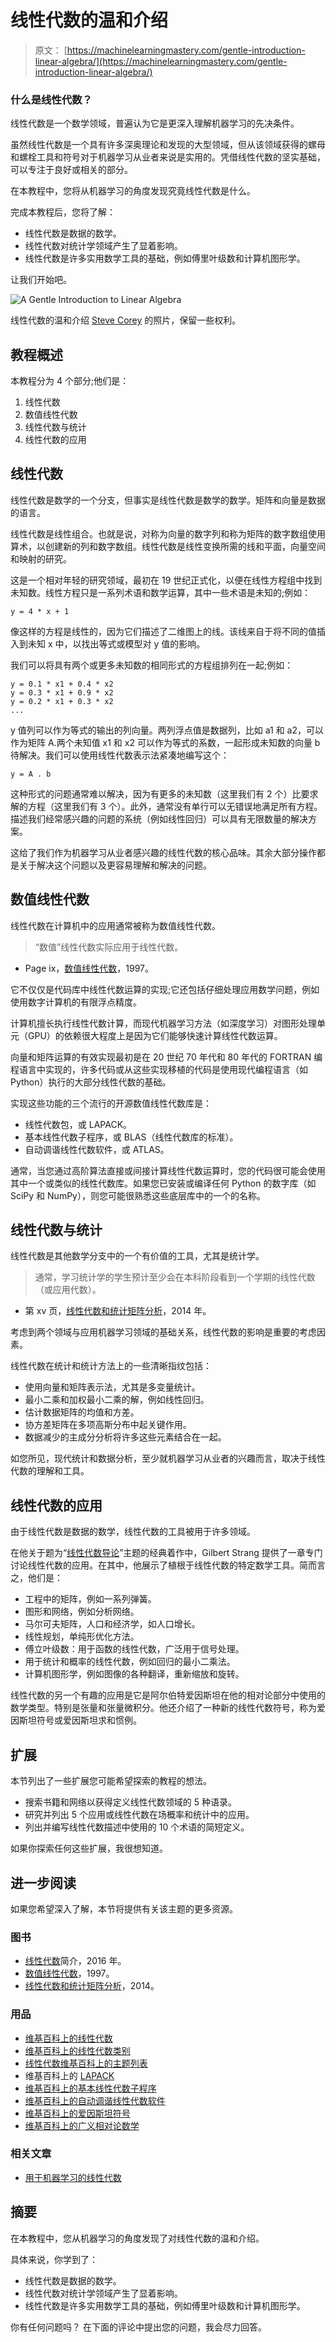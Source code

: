 # 线性代数的温和介绍

> 原文： [https://machinelearningmastery.com/gentle-introduction-linear-algebra/](https://machinelearningmastery.com/gentle-introduction-linear-algebra/)

### 什么是线性代数？

线性代数是一个数学领域，普遍认为它是更深入理解机器学习的先决条件。

虽然线性代数是一个具有许多深奥理论和发现的大型领域，但从该领域获得的螺母和螺栓工具和符号对于机器学习从业者来说是实用的。凭借线性代数的坚实基础，可以专注于良好或相关的部分。

在本教程中，您将从机器学习的角度发现究竟线性代数是什么。

完成本教程后，您将了解：

*   线性代数是数据的数学。
*   线性代数对统计学领域产生了显着影响。
*   线性代数是许多实用数学工具的基础，例如傅里叶级数和计算机图形学。

让我们开始吧。

![A Gentle Introduction to Linear Algebra](img/a3d40bba50bf998fdd0ac5f7625becad.jpg)

线性代数的温和介绍
[Steve Corey](https://www.flickr.com/photos/stevecorey/13939447959/) 的照片，保留一些权利。

## 教程概述

本教程分为 4 个部分;他们是：

1.  线性代数
2.  数值线性代数
3.  线性代数与统计
4.  线性代数的应用

## 线性代数

线性代数是数学的一个分支，但事实是线性代数是数学的数学。矩阵和向量是数据的语言。

线性代数是线性组合。也就是说，对称为向量的数字列和称为矩阵的数字数组使用算术，以创建新的列和数字数组。线性代数是线性变换所需的线和平面，向量空间和映射的研究。

这是一个相对年轻的研究领域，最初在 19 世纪正式化，以便在线性方程组中找到未知数。线性方程只是一系列术语和数学运算，其中一些术语是未知的;例如：

```
y = 4 * x + 1
```

像这样的方程是线性的，因为它们描述了二维图上的线。该线来自于将不同的值插入到未知 x 中，以找出等式或模型对 y 值的影响。

我们可以将具有两个或更多未知数的相同形式的方程组排列在一起;例如：

```
y = 0.1 * x1 + 0.4 * x2
y = 0.3 * x1 + 0.9 * x2
y = 0.2 * x1 + 0.3 * x2
...
```

y 值列可以作为等式的输出的列向量。两列浮点值是数据列，比如 a1 和 a2，可以作为矩阵 A.两个未知值 x1 和 x2 可以作为等式的系数，一起形成未知数的向量 b 待解决。我们可以使用线性代数表示法紧凑地编写这个：

```
y = A . b
```

这种形式的问题通常难以解决，因为有更多的未知数（这里我们有 2 个）比要求解的方程（这里我们有 3 个）。此外，通常没有单行可以无错误地满足所有方程。描述我们经常感兴趣的问题的系统（例如线性回归）可以具有无限数量的解决方案。

这给了我们作为机器学习从业者感兴趣的线性代数的核心品味。其余大部分操作都是关于解决这个问题以及更容易理解和解决的问题。

## 数值线性代数

线性代数在计算机中的应用通常被称为数值线性代数。

> “数值”线性代数实际应用于线性代数。

- Page ix，[数值线性代数](http://amzn.to/2kjEF4S)，1997。

它不仅仅是代码库中线性代数运算的实现;它还包括仔细处理应用数学问题，例如使用数字计算机的有限浮点精度。

计算机擅长执行线性代数计算，而现代机器学习方法（如深度学习）对图形处理单元（GPU）的依赖很大程度上是因为它们能够快速计算线性代数运算。

向量和矩阵运算的有效实现最初是在 20 世纪 70 年代和 80 年代的 FORTRAN 编程语言中实现的，许多代码或从这些实现移植的代码是使用现代编程语言（如 Python）执行的大部分线性代数的基础。

实现这些功能的三个流行的开源数值线性代数库是：

*   线性代数包，或 LAPACK。
*   基本线性代数子程序，或 BLAS（线性代数库的标准）。
*   自动调谐线性代数软件，或 ATLAS。

通常，当您通过高阶算法直接或间接计算线性代数运算时，您的代码很可能会使用其中一个或类似的线性代数库。如果您已安装或编译任何 Python 的数字库（如 SciPy 和 NumPy），则您可能很熟悉这些底层库中的一个的名称。

## 线性代数与统计

线性代数是其他数学分支中的一个有价值的工具，尤其是统计学。

> 通常，学习统计学的学生预计至少会在本科阶段看到一个学期的线性代数（或应用代数）。

- 第 xv 页，[线性代数和统计矩阵分析](http://amzn.to/2A9ceNv)，2014 年。

考虑到两个领域与应用机器学习领域的基础关系，线性代数的影响是重要的考虑因素。

线性代数在统计和统计方法上的一些清晰指纹包括：

*   使用向量和矩阵表示法，尤其是多变量统计。
*   最小二乘和加权最小二乘的解，例如线性回归。
*   估计数据矩阵的均值和方差。
*   协方差矩阵在多项高斯分布中起关键作用。
*   数据减少的主成分分析将许多这些元素结合在一起。

如您所见，现代统计和数据分析，至少就机器学习从业者的兴趣而言，取决于线性代数的理解和工具。

## 线性代数的应用

由于线性代数是数据的数学，线性代数的工具被用于许多领域。

在他关于题为“[线性代数导论](http://amzn.to/2j2J0g4)”主题的经典着作中，Gilbert Strang 提供了一章专门讨论线性代数的应用。在其中，他展示了植根于线性代数的特定数学工具。简而言之，他们是：

*   工程中的矩阵，例如一系列弹簧。
*   图形和网络，例如分析网络。
*   马尔可夫矩阵，人口和经济学，如人口增长。
*   线性规划，单纯形优化方法。
*   傅立叶级数：用于函数的线性代数，广泛用于信号处理。
*   用于统计和概率的线性代数，例如回归的最小二乘法。
*   计算机图形学，例如图像的各种翻译，重新缩放和旋转。

线性代数的另一个有趣的应用是它是阿尔伯特爱因斯坦在他的相对论部分中使用的数学类型。特别是张量和张量微积分。他还介绍了一种新的线性代数符号，称为爱因斯坦符号或爱因斯坦求和惯例。

## 扩展

本节列出了一些扩展您可能希望探索的教程的想法。

*   搜索书籍和网络以获得定义线性代数领域的 5 种语录。
*   研究并列出 5 个应用或线性代数在场概率和统计中的应用。
*   列出并编写线性代数描述中使用的 10 个术语的简短定义。

如果你探索任何这些扩展，我很想知道。

## 进一步阅读

如果您希望深入了解，本节将提供有关该主题的更多资源。

### 图书

*   [线性代数](http://amzn.to/2j2J0g4)简介，2016 年。
*   [数值线性代数](http://amzn.to/2kjEF4S)，1997。
*   [线性代数和统计矩阵分析](http://amzn.to/2A9ceNv)，2014。

### 用品

*   [维基百科上的线性代数](https://en.wikipedia.org/wiki/Linear_algebra)
*   [维基百科上的线性代数类别](https://en.wikipedia.org/wiki/Category:Linear_algebra)
*   [线性代数维基百科上的主题列表](https://en.wikipedia.org/wiki/List_of_linear_algebra_topics)
*   维基百科上的 [LAPACK](https://en.wikipedia.org/wiki/LAPACK)
*   [维基百科上的基本线性代数子程序](https://en.wikipedia.org/wiki/Basic_Linear_Algebra_Subprograms)
*   [维基百科上的自动调谐线性代数软件](https://en.wikipedia.org/wiki/Automatically_Tuned_Linear_Algebra_Software)
*   [维基百科上的爱因斯坦符号](https://en.wikipedia.org/wiki/Einstein_notation)
*   [维基百科上的广义相对论数学](https://en.wikipedia.org/wiki/Mathematics_of_general_relativity)

### 相关文章

*   [用于机器学习的线性代数](https://machinelearningmastery.com/linear-algebra-machine-learning/)

## 摘要

在本教程中，您从机器学习的角度发现了对线性代数的温和介绍。

具体来说，你学到了：

*   线性代数是数据的数学。
*   线性代数对统计学领域产生了显着影响。
*   线性代数是许多实用数学工具的基础，例如傅里叶级数和计算机图形学。

你有任何问题吗？
在下面的评论中提出您的问题，我会尽力回答。